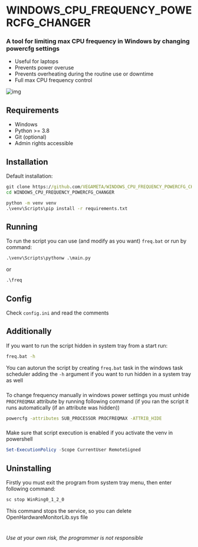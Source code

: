 # WINDOWS_CPU_FREQUENCY_POWERCFG_CHANGER

### A tool for limiting max CPU frequency in Windows by changing powercfg settings

- Useful for laptops
- Prevents power overuse
- Prevents overheating during the routine use or downtime
- Full max CPU frequency control

![img](https://github.com/VEGAMETA/WINDOWS_CPU_FREQUENCY_POWERCFG_CHANGER/assets/100537523/e65d4541-b952-4d83-92e7-ffedbbb9bc95)

## Requirements

- Windows
- Python >= 3.8
- Git (optional)
- Admin rights accessible

## Installation

Default installation:

```bat
git clone https://github.com/VEGAMETA/WINDOWS_CPU_FREQUENCY_POWERCFG_CHANGER.git
cd WINDOWS_CPU_FREQUENCY_POWERCFG_CHANGER

python -m venv venv
.\venv\Scripts\pip install -r requirements.txt
```

## Running

To run the script you can use (and modify as you want) `freq.bat` or run by command:

```bat
.\venv\Scripts\pythonw .\main.py
```

or

```bat
.\freq
```

## Config

Check `config.ini` and read the comments

###

## Additionally

If you want to run the script hidden in system tray from a start run:

```bat
freq.bat -h
```

You can autorun the script by creating `freq.bat` task in the windows task scheduler
adding the `-h` argument if you want to run hidden in a system tray as well

###

To change frequency manually in windows power settings you must unhide
`PROCFREQMAX`
attribute by running following command (if you ran the script it runs
automatically (if an attribute was hidden))

```bat
powercfg -attributes SUB_PROCESSOR PROCFREQMAX -ATTRIB_HIDE
```

###

Make sure that script execution is enabled if you activate the venv in powershell

```powershell
Set-ExecutionPolicy -Scope CurrentUser RemoteSigned
```

###

## Uninstalling

Firstly you must exit the program from system tray menu, then enter following command:

```bat
sc stop WinRing0_1_2_0
```

This command stops the service, so you can delete OpenHardwareMonitorLib.sys file

#

###### Use at your own risk, the programmer is not responsible

